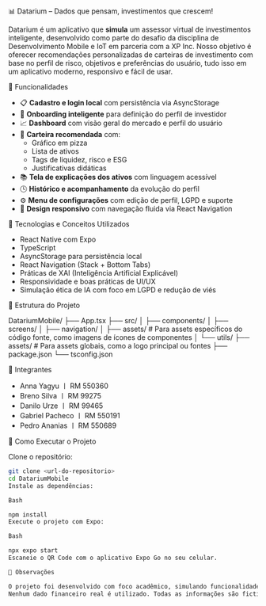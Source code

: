 📊 Datarium – Dados que pensam, investimentos que crescem!

Datarium é um aplicativo que **simula** um assessor virtual de investimentos inteligente, desenvolvido como parte do desafio da disciplina de Desenvolvimento Mobile e IoT em parceria com a XP Inc. Nosso objetivo é oferecer recomendações personalizadas de carteiras de investimento com base no perfil de risco, objetivos e preferências do usuário, tudo isso em um aplicativo moderno, responsivo e fácil de usar.

🚀 Funcionalidades

* 📋 **Cadastro e login local** com persistência via AsyncStorage
* 🧭 **Onboarding inteligente** para definição do perfil de investidor
* 📈 **Dashboard** com visão geral do mercado e perfil do usuário
* 💼 **Carteira recomendada** com:
    * Gráfico em pizza
    * Lista de ativos
    * Tags de liquidez, risco e ESG
    * Justificativas didáticas
* 📚 **Tela de explicações dos ativos** com linguagem acessível
* 🕓 **Histórico e acompanhamento** da evolução do perfil
* ⚙️ **Menu de configurações** com edição de perfil, LGPD e suporte
* 📱 **Design responsivo** com navegação fluida via React Navigation

🧠 Tecnologias e Conceitos Utilizados

* React Native com Expo
* TypeScript
* AsyncStorage para persistência local
* React Navigation (Stack + Bottom Tabs)
* Práticas de XAI (Inteligência Artificial Explicável)
* Responsividade e boas práticas de UI/UX
* Simulação ética de IA com foco em LGPD e redução de viés

📂 Estrutura do Projeto

DatariumMobile/
├── App.tsx
├── src/
│   ├── components/
│   ├── screens/
│   ├── navigation/
│   ├── assets/ # Para assets específicos do código fonte, como imagens de ícones de componentes
│   └── utils/
├── assets/     # Para assets globais, como a logo principal ou fontes
├── package.json
└── tsconfig.json


👥 Integrantes

* Anna Yagyu 〡 RM 550360
* Breno Silva 〡 RM 99275
* Danilo Urze 〡 RM 99465
* Gabriel Pacheco 〡 RM 550191
* Pedro Ananias 〡 RM 550689

🧪 Como Executar o Projeto

Clone o repositório:

```bash
git clone <url-do-repositorio>
cd DatariumMobile
Instale as dependências:

Bash

npm install
Execute o projeto com Expo:

Bash

npx expo start
Escaneie o QR Code com o aplicativo Expo Go no seu celular.

📌 Observações

O projeto foi desenvolvido com foco acadêmico, simulando funcionalidades reais de um assessor de investimentos.
Nenhum dado financeiro real é utilizado. Todas as informações são fictícias e simuladas.